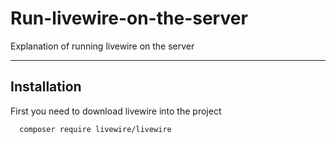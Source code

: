 # Run-livewire-on-the-server
Explanation of running livewire on the server


-----------


## Installation

First you need to download livewire into the project

```bash
  composer require livewire/livewire
```
    
